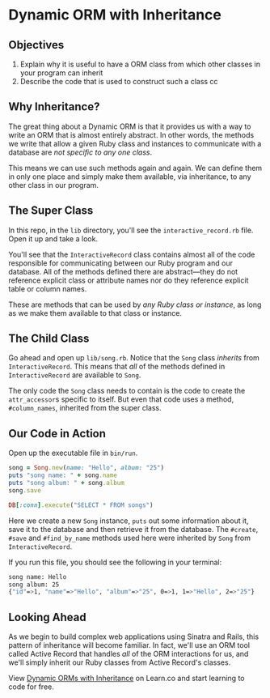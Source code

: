 # Dynamic ORM with Inheritance

## Objectives

1. Explain why it is useful to have a ORM class from which other classes in your program can inherit
2. Describe the code that is used to construct such a class
cc
## Why Inheritance?

The great thing about a Dynamic ORM is that it provides us with a way to write an ORM that is almost entirely abstract. In other words, the methods we write that allow a given Ruby class and instances to communicate with a database are *not specific to any one class*.

This means we can use such methods again and again. We can define them in only one place and simply make them available, via inheritance, to any other class in our program.

## The Super Class

In this repo, in the `lib` directory, you'll see the `interactive_record.rb` file. Open it up and take a look.

You'll see that the `InteractiveRecord` class contains almost all of the code responsible for communicating between our Ruby program and our database. All of the methods defined there are abstract––they do not reference explicit class or attribute names nor do they reference explicit table or column names.

These are methods that can be used by *any Ruby class or instance*, as long as we make them available to that class or instance.

## The Child Class

Go ahead and open up `lib/song.rb`. Notice that the `Song` class *inherits* from `InteractiveRecord`. This means that *all* of the methods defined in `InteractiveRecord` are available to `Song`.

The only code the `Song` class needs to contain is the code to create the `attr_accessor`s specific to itself. But even that code uses a method, `#column_names`, inherited from the super class.

## Our Code in Action

Open up the executable file in `bin/run`.

```ruby
song = Song.new(name: "Hello", album: "25")
puts "song name: " + song.name
puts "song album: " + song.album
song.save

DB[:conn].execute("SELECT * FROM songs")
```

Here we create a new `Song` instance, `puts` out some information about it, save it to the database and then retrieve it from the database. The `#create`, `#save` and `#find_by_name` methods used here were inherited by `Song` from `InteractiveRecord`.

If you run this file, you should see the following in your terminal:

```bash
song name: Hello
song album: 25
{"id"=>1, "name"=>"Hello", "album"=>"25", 0=>1, 1=>"Hello", 2=>"25"}
```

## Looking Ahead

As we begin to build complex web applications using Sinatra and Rails, this pattern of inheritance will become familiar. In fact, we'll use an ORM tool called Active Record that handles *all* of the ORM interactions for us, and we'll simply inherit our Ruby classes from Active Record's classes.

<p data-visibility='hidden'>View <a href='https://learn.co/lessons/dynamic-orm-inheritance'>Dynamic ORMs with Inheritance</a> on Learn.co and start learning to code for free.</p>
